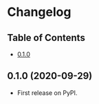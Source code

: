 # Changelog

## Table of Contents
- [0.1.0](#0-1-0)

## 0.1.0 (2020-09-29)

- First release on PyPI.
